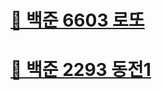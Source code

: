 # [🔗 백준 6603 로또](https://www.acmicpc.net/problem/6603)



# [🔗 백준 2293 동전1](https://www.acmicpc.net/problem/2293)

